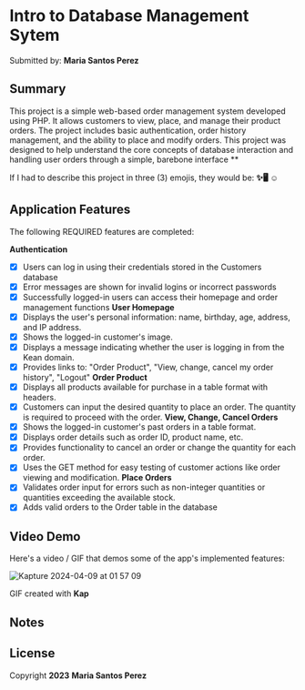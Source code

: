 # Intro to Database Management Sytem 

Submitted by: **Maria Santos Perez**

## Summary

This project is a simple web-based order management system developed using PHP. It allows customers to view, place, and manage their product orders. The project includes basic authentication, order history management, and the ability to place and modify orders. This project was designed to help understand the core concepts of database interaction and handling user orders through a simple, barebone interface **

If I had to describe this project in three (3) emojis, they would be: **✨🖥️ ☺️**

## Application Features

The following REQUIRED features are completed:

**Authentication**
- [X] Users can log in using their credentials stored in the Customers database
- [X] Error messages are shown for invalid logins or incorrect passwords
- [X] Successfully logged-in users can access their homepage and order management functions
**User Homepage**
- [X] Displays the user's personal information: name, birthday, age, address, and IP address.
- [X] Shows the logged-in customer's image.
- [X] Displays a message indicating whether the user is logging in from the Kean domain.
- [X] Provides links to: "Order Product", "View, change, cancel my order history", "Logout"
**Order Product**
- [X] Displays all products available for purchase in a table format with headers.
- [X] Customers can input the desired quantity to place an order. The quantity is required to proceed with the order.
**View, Change, Cancel Orders**
- [X] Shows the logged-in customer's past orders in a table format.
- [X] Displays order details such as order ID, product name, etc.
- [X] Provides functionality to cancel an order or change the quantity for each order.
- [X] Uses the GET method for easy testing of customer actions like order viewing and modification.
**Place Orders**
- [X] Validates order input for errors such as non-integer quantities or quantities exceeding the available stock.
- [X] Adds valid orders to the Order table in the database

## Video Demo

Here's a video / GIF that demos some of the app's implemented features:

![Kapture 2024-04-09 at 01 57 09](https://github.com/dsanmar/Project-7-CYOAPI/assets/112789315/6e7cd99e-3d39-41df-b556-4cf6c76fb1ad)

GIF created with **Kap**

<!-- Recommended tools:
- [Kap](https://getkap.co/) for macOS
- [peek](https://github.com/phw/peek) for Linux. -->

## Notes


## License

Copyright **2023** **Maria Santos Perez**
